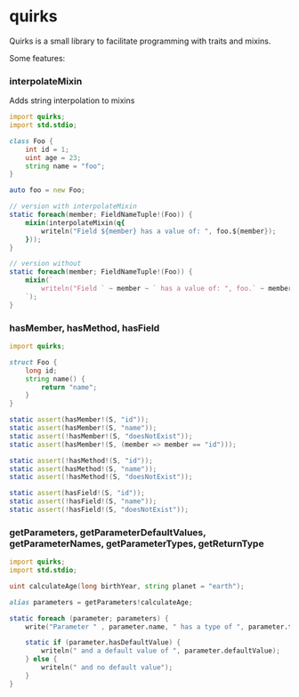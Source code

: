 # quirks

Quirks is a small library to facilitate programming with traits and mixins.

Some features:

### interpolateMixin
Adds string interpolation to mixins
```D
import quirks;
import std.stdio;

class Foo {
    int id = 1;
    uint age = 23;
    string name = "foo";
}

auto foo = new Foo;

// version with interpolateMixin
static foreach(member; FieldNameTuple!(Foo)) {
    mixin(interpolateMixin(q{
        writeln("Field ${member} has a value of: ", foo.${member});
    }));
}

// version without
static foreach(member; FieldNameTuple!(Foo)) {
    mixin(`
        writeln("Field ` ~ member ~ ` has a value of: ", foo.` ~ member ~ `);
    `);
}
```

### hasMember, hasMethod, hasField
```D
import quirks;

struct Foo {
    long id;
    string name() {
        return "name";
    }
}

static assert(hasMember!(S, "id"));
static assert(hasMember!(S, "name"));
static assert(!hasMember!(S, "doesNotExist"));
static assert(hasMember!(S, (member => member == "id")));

static assert(!hasMethod!(S, "id"));
static assert(hasMethod!(S, "name"));
static assert(!hasMethod!(S, "doesNotExist"));

static assert(hasField!(S, "id"));
static assert(!hasField!(S, "name"));
static assert(!hasField!(S, "doesNotExist"));
```

### getParameters, getParameterDefaultValues, getParameterNames, getParameterTypes, getReturnType
```D
import quirks;
import std.stdio;

uint calculateAge(long birthYear, string planet = "earth");

alias parameters = getParameters!calculateAge;

static foreach (parameter; parameters) {
    write("Parameter " , parameter.name, " has a type of ", parameter.type.stringof);

    static if (parameter.hasDefaultValue) {
        writeln(" and a default value of ", parameter.defaultValue);
    } else {
        writeln(" and no default value");
    }
}
```